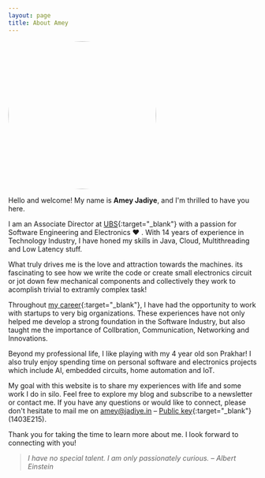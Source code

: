 ```yaml
---
layout: page
title: About Amey
---
```

<img src="https://avatars.githubusercontent.com/u/2662046" class="align-right" style="border-radius: 50%;" width="300" alt="">


Hello and welcome! My name is **Amey Jadiye**, and I'm thrilled to have you here.

I am an Associate Director at [UBS](https://en.wikipedia.org/wiki/UBS){:target="_blank"} with a passion for Software Engineering and Electronics :heart: . With 14 years of experience in Technology Industry, I have honed my skills in Java, Cloud, Multithreading and Low Latency stuff.


What truly drives me is the love and attraction towards the machines. its fascinating to see how we write the code or create small electronics circuit or jot down few mechanical components and collectively they work to acomplish trivial to extramly complex task!

Throughout [my career](https://github.com/ameyjadiye/ameyjadiye-cv/raw/master/resume.pdf){:target="_blank"}, I have had the opportunity to work with startups to very big organizations. These experiences have not only helped me develop a strong foundation in the Software Industry, but also taught me the importance of Collbration, Communication, Networking and Innovations.

Beyond my professional life, I like playing with my 4 year old son Prakhar! I also truly enjoy spending time on personal software and electronics projects which include AI, embedded circuits, home automation and IoT.

My goal with this website is to share my experiences with life and some work I do in silo. Feel free to explore my blog and subscribe to a newsletter or contact me. If you have any questions or would like to connect, please don't hesitate to mail me on <a href="mailto:amey@jadiye.in"> amey@jadiye.in </a> – [Public key](http://amey.jadiye.in/files/ameyjadiye_gpg_key.asc){:target="_blank"} (1403E215).

Thank you for taking the time to learn more about me. I look forward to connecting with you!

> _I have no special talent. I am only passionately curious. – Albert Einstein_
